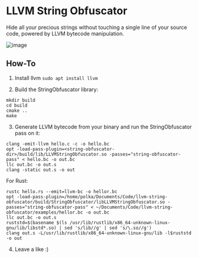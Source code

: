 # LLVM String Obfuscator
Hide all your precious strings without touching a single line of your source code, powered by LLVM bytecode manipulation.

![image](https://github.com/tsarpaul/llvm-string-obfuscator/blob/master/image.png)

## How-To
1. Install llvm
```sudo apt install llvm```

2. Build the StringObfuscator library:
```
mkdir build
cd build
cmake ..
make
```

3. Generate LLVM bytecode from your binary and run the StringObfuscator pass on it:
```
clang -emit-llvm hello.c -c -o hello.bc
opt -load-pass-plugin=<string-obfuscator-dir>/build/lib/LLVMStringObfuscator.so -passes="string-obfuscator-pass" < hello.bc -o out.bc
llc out.bc -o out.s
clang -static out.s -o out
```

For Rust:
```
rustc hello.rs --emit=llvm-bc -o hellor.bc
opt -load-pass-plugin=/home/polka/Documents/Code/llvm-string-obfuscator/build/StringObfuscator/libLLVMStringObfuscator.so -passes="string-obfuscator-pass" < ~/Documents/Code/llvm-string-obfuscator/examples/hellor.bc -o out.bc
llc out.bc -o out.s
ruststd=$(basename $(ls /usr/lib/rustlib/x86_64-unknown-linux-gnu/lib/libstd*.so) | sed 's/lib//g' | sed 's/\.so//g')
clang out.s -L/usr/lib/rustlib/x86_64-unknown-linux-gnu/lib -l$ruststd -o out
```
4. Leave a like :)

